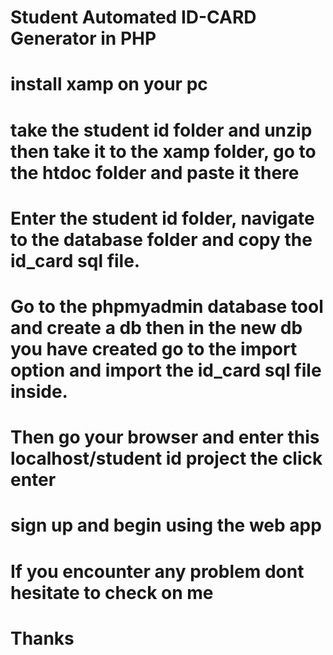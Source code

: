 # Student Automated ID-CARD Generator in PHP

# install xamp on your pc
# take the student id folder and unzip then take it to the xamp folder, go to the htdoc folder and paste it there 
# Enter the student id folder, navigate to the database folder and copy the id_card sql file.
# Go to the phpmyadmin database tool and create a db then in the new db you have created go to the import option and import the id_card sql file inside.
# Then go your browser and enter this localhost/student id project the click enter 
# sign up and begin using the web app
# If you encounter any problem dont hesitate to check on me 
# Thanks
